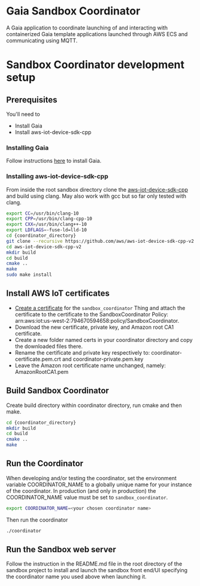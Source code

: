 # Gaia Sandbox Coordinator
A Gaia application to coordinate launching of and interacting with containerized Gaia template applications launched through AWS ECS and communicating using MQTT.

# Sandbox Coordinator development setup
## Prerequisites
You'll need to

* Install Gaia
* Install aws-iot-device-sdk-cpp

### Installing Gaia
Follow instructions [here](https://gaia-platform.github.io/gaia-platform-docs.io/articles/getting-started-with-gaia.html) to install Gaia.

### Installing aws-iot-device-sdk-cpp
From inside the root sandbox directory clone the [aws-iot-device-sdk-cpp](https://github.com/aws/aws-iot-device-sdk-cpp-v2) and build using clang. May also work with gcc but so far only tested with clang.
```bash
export CC=/usr/bin/clang-10
export CPP=/usr/bin/clang-cpp-10
export CXX=/usr/bin/clang++-10
export LDFLAGS=-fuse-ld=lld-10
cd {coordinator_directory}
git clone --recursive https://github.com/aws/aws-iot-device-sdk-cpp-v2.git
cd aws-iot-device-sdk-cpp-v2
mkdir build
cd build
cmake ..
make
sudo make install
```

## Install AWS IoT certificates
* [Create a certificate](https://us-west-2.console.aws.amazon.com/iot/home?region=us-west-2#/thing/sandbox_coordinator) for the `sandbox_coordinator` Thing and attach the certificate to the certificate to the SandboxCoordinator Policy: arn:aws:iot:us-west-2:794670594658:policy/SandboxCoordinator.
* Download the new certificate, private key, and Amazon root CA1 certificate.
* Create a new folder named certs in your coordinator directory and copy the downloaded files there.
* Rename the certificate and private key respectively to: coordinator-certificate.pem.crt and coordinator-private.pem.key
* Leave the Amazon root certificate name unchanged, namely: AmazonRootCA1.pem

## Build Sandbox Coordinator
Create build directory within coordinator directory, run cmake and then make.
```bash
cd {coordinator_directory}
mkdir build
cd build
cmake ..
make
```

## Run the Coordinator
When developing and/or testing the coordinator, set the environment variable COORDINATOR_NAME to a globally unique name for your instance of the coordinator. In production (and only in production) the COORDINATOR_NAME value must be set to `sandbox_coordinator`.
```bash
export COORDINATOR_NAME=<your chosen coordinator name>
```
Then run the coordinator
```bash
./coordinator
```

## Run the Sandbox web server
Follow the instruction in the README.md file in the root directory of the sandbox project to install and launch the sandbox front end/UI specifying the coordinator name you used above when launching it.
